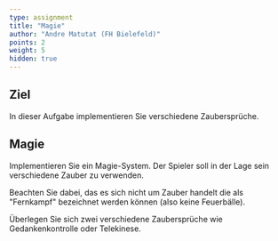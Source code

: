 ```yaml
---
type: assignment
title: "Magie"
author: "Andre Matutat (FH Bielefeld)"
points: 2
weight: 5
hidden: true
---
```


## Ziel

In dieser Aufgabe implementieren Sie verschiedene Zaubersprüche.

## Magie

Implementieren Sie ein Magie-System. Der Spieler soll in der Lage sein verschiedene Zauber zu verwenden.

Beachten Sie dabei, das es sich nicht um Zauber handelt die als "Fernkampf" bezeichnet werden können (also keine Feuerbälle).

Überlegen Sie sich zwei verschiedene Zaubersprüche wie Gedankenkontrolle oder Telekinese.
